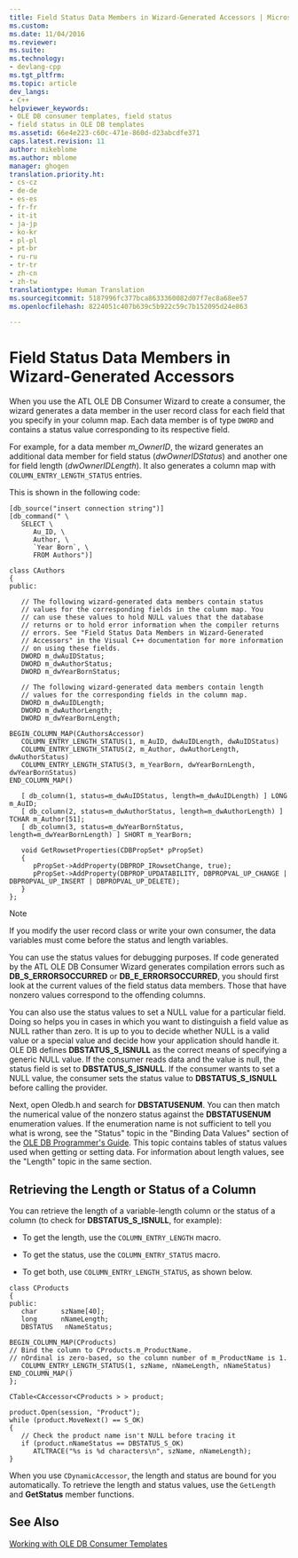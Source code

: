 ```yaml
---
title: Field Status Data Members in Wizard-Generated Accessors | Microsoft Docs
ms.custom: 
ms.date: 11/04/2016
ms.reviewer: 
ms.suite: 
ms.technology:
- devlang-cpp
ms.tgt_pltfrm: 
ms.topic: article
dev_langs:
- C++
helpviewer_keywords:
- OLE DB consumer templates, field status
- field status in OLE DB templates
ms.assetid: 66e4e223-c60c-471e-860d-d23abcdfe371
caps.latest.revision: 11
author: mikeblome
ms.author: mblome
manager: ghogen
translation.priority.ht:
- cs-cz
- de-de
- es-es
- fr-fr
- it-it
- ja-jp
- ko-kr
- pl-pl
- pt-br
- ru-ru
- tr-tr
- zh-cn
- zh-tw
translationtype: Human Translation
ms.sourcegitcommit: 5187996fc377bca8633360082d07f7ec8a68ee57
ms.openlocfilehash: 8224051c407b639c5b922c59c7b152095d24e863

---
```

# Field Status Data Members in Wizard-Generated Accessors
When you use the ATL OLE DB Consumer Wizard to create a consumer, the wizard generates a data member in the user record class for each field that you specify in your column map. Each data member is of type `DWORD` and contains a status value corresponding to its respective field.  
  
 For example, for a data member *m_OwnerID*, the wizard generates an additional data member for field status (*dwOwnerIDStatus*) and another one for field length (*dwOwnerIDLength*). It also generates a column map with `COLUMN_ENTRY_LENGTH_STATUS` entries.  
  
 This is shown in the following code:  
  
```  
[db_source("insert connection string")]  
[db_command(" \  
   SELECT \  
      Au_ID, \  
      Author, \  
      `Year Born`, \  
      FROM Authors")]  
  
class CAuthors  
{  
public:  
  
   // The following wizard-generated data members contain status   
   // values for the corresponding fields in the column map. You   
   // can use these values to hold NULL values that the database   
   // returns or to hold error information when the compiler returns   
   // errors. See "Field Status Data Members in Wizard-Generated   
   // Accessors" in the Visual C++ documentation for more information   
   // on using these fields.  
   DWORD m_dwAuIDStatus;  
   DWORD m_dwAuthorStatus;  
   DWORD m_dwYearBornStatus;  
  
   // The following wizard-generated data members contain length  
   // values for the corresponding fields in the column map.  
   DWORD m_dwAuIDLength;  
   DWORD m_dwAuthorLength;  
   DWORD m_dwYearBornLength;  
  
BEGIN_COLUMN_MAP(CAuthorsAccessor)  
   COLUMN_ENTRY_LENGTH_STATUS(1, m_AuID, dwAuIDLength, dwAuIDStatus)  
   COLUMN_ENTRY_LENGTH_STATUS(2, m_Author, dwAuthorLength, dwAuthorStatus)  
   COLUMN_ENTRY_LENGTH_STATUS(3, m_YearBorn, dwYearBornLength, dwYearBornStatus)  
END_COLUMN_MAP()  
  
   [ db_column(1, status=m_dwAuIDStatus, length=m_dwAuIDLength) ] LONG m_AuID;  
   [ db_column(2, status=m_dwAuthorStatus, length=m_dwAuthorLength) ] TCHAR m_Author[51];  
   [ db_column(3, status=m_dwYearBornStatus, length=m_dwYearBornLength) ] SHORT m_YearBorn;  
  
   void GetRowsetProperties(CDBPropSet* pPropSet)  
   {  
      pPropSet->AddProperty(DBPROP_IRowsetChange, true);  
      pPropSet->AddProperty(DBPROP_UPDATABILITY, DBPROPVAL_UP_CHANGE | DBPROPVAL_UP_INSERT | DBPROPVAL_UP_DELETE);  
   }  
};  
```  
  
> [!NOTE]
>  If you modify the user record class or write your own consumer, the data variables must come before the status and length variables.  
  
 You can use the status values for debugging purposes. If code generated by the ATL OLE DB Consumer Wizard generates compilation errors such as **DB_S_ERRORSOCCURRED** or **DB_E_ERRORSOCCURRED**, you should first look at the current values of the field status data members. Those that have nonzero values correspond to the offending columns.  
  
 You can also use the status values to set a NULL value for a particular field. Doing so helps you in cases in which you want to distinguish a field value as NULL rather than zero. It is up to you to decide whether NULL is a valid value or a special value and decide how your application should handle it. OLE DB defines **DBSTATUS_S_ISNULL** as the correct means of specifying a generic NULL value. If the consumer reads data and the value is null, the status field is set to **DBSTATUS_S_ISNULL**. If the consumer wants to set a NULL value, the consumer sets the status value to **DBSTATUS_S_ISNULL** before calling the provider.  
  
 Next, open Oledb.h and search for **DBSTATUSENUM**. You can then match the numerical value of the nonzero status against the **DBSTATUSENUM** enumeration values. If the enumeration name is not sufficient to tell you what is wrong, see the "Status" topic in the "Binding Data Values" section of the [OLE DB Programmer's Guide](http://go.microsoft.com/fwlink/?linkid=121548). This topic contains tables of status values used when getting or setting data. For information about length values, see the "Length" topic in the same section.  
  
## Retrieving the Length or Status of a Column  
 You can retrieve the length of a variable-length column or the status of a column (to check for **DBSTATUS_S_ISNULL**, for example):  
  
-   To get the length, use the `COLUMN_ENTRY_LENGTH` macro.  
  
-   To get the status, use the `COLUMN_ENTRY_STATUS` macro.  
  
-   To get both, use `COLUMN_ENTRY_LENGTH_STATUS`, as shown below.  
  
```  
class CProducts  
{  
public:  
   char      szName[40];  
   long      nNameLength;  
   DBSTATUS   nNameStatus;  
  
BEGIN_COLUMN_MAP(CProducts)  
// Bind the column to CProducts.m_ProductName.  
// nOrdinal is zero-based, so the column number of m_ProductName is 1.  
   COLUMN_ENTRY_LENGTH_STATUS(1, szName, nNameLength, nNameStatus)  
END_COLUMN_MAP()  
};  
  
CTable<CAccessor<CProducts > > product;  
  
product.Open(session, "Product");  
while (product.MoveNext() == S_OK)  
{  
   // Check the product name isn't NULL before tracing it  
   if (product.nNameStatus == DBSTATUS_S_OK)  
      ATLTRACE("%s is %d characters\n", szName, nNameLength);  
}  
```  
  
 When you use `CDynamicAccessor`, the length and status are bound for you automatically. To retrieve the length and status values, use the `GetLength` and **GetStatus** member functions.  
  
## See Also  
 [Working with OLE DB Consumer Templates](../../data/oledb/working-with-ole-db-consumer-templates.md)


<!--HONumber=Jan17_HO1-->


